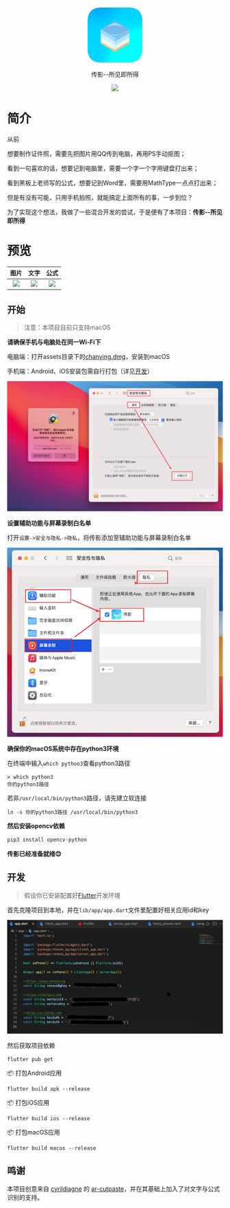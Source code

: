 
<p align="center">
<img width="128" src="assets/screenshots/logo.png" >
</p>
<p align="center">
传影--所见即所得
<p>
<p align="center">
<img src="https://forthebadge.com/images/badges/built-with-love.svg">
<p>

# 简介 

从前

想要制作证件照，需要先把图片用QQ传到电脑，再用PS手动抠图；

看到一句喜欢的话，想要记到电脑里，需要一个字一个字用键盘打出来；

看到黑板上老师写的公式，想要记到Word里，需要用MathType一点点打出来；

但是有没有可能，只用手机拍照，就能搞定上面所有的事，一步到位？

为了实现这个想法，我做了一些混合开发的尝试，于是便有了本项目：**传影--所见即所得**

# 预览

| 图片  |  文字  |  公式 |
| :------------: | :------------: | :------------: |
| ![](assets/screenshots/image.gif)  |  ![](assets/screenshots/words.gif)  |  ![](assets/screenshots/latex.gif) |

## 开始

> 注意：本项目目前只支持macOS

**请确保手机与电脑处在同一Wi-Fi下**

电脑端：打开assets目录下的[chanying.dmg](https://wwa.lanzoui.com/iPqznqm2dkd)，安装到macOS

手机端：Android、iOS安装包需自行打包（详见[开发](#开发)）

![](assets/screenshots/open.png)

**设置辅助功能与屏幕录制白名单**

打开`设置->安全与隐私->隐私`，将传影添加至辅助功能与屏幕录制白名单

![](assets/screenshots/setting.png)

**确保你的macOS系统中存在python3环境**

在终端中输入`which python3`查看python3路径

```shell
> which python3
你的python3路径
```

若非`/usr/local/bin/python3`路径，请先建立软连接

`ln -s 你的python3路径 /usr/local/bin/python3`

**然后安装opencv依赖**

```python
pip3 install opencv-python
```

**传影已经准备就绪😊**

## 开发

> 假设你已安装配置好[Flutter](https://flutter.dev/docs/get-started/install)开发环境

首先克隆项目到本地，并在`lib/app/app.dart`文件里配置好相关应用id和key

![](assets/screenshots/key.png)

然后获取项目依赖

```shell
flutter pub get
```

📦 打包Android应用

```shell
flutter build apk --release
```

📦 打包iOS应用

```shell
flutter build ios --release
```

📦 打包macOS应用

```shell
flutter build macos --release
```

## 鸣谢

本项目创意来自 [cyrildiagne](https://github.com/cyrildiagne) 的 [ar-cutpaste](https://github.com/cyrildiagne/ar-cutpaste)，并在其基础上加入了对文字与公式识别的支持。
